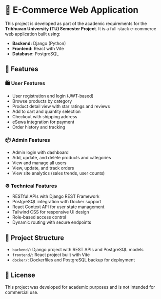 # 🛒 E-Commerce Web Application

This project is developed as part of the academic requirements for the **Tribhuvan University (TU) Semester Project**. It is a full-stack e-commerce web application built using:

- **Backend:** Django (Python)
- **Frontend:** React with Vite
- **Database:** PostgreSQL

## 🔧 Features

### 🛍️ User Features
- User registration and login (JWT-based)
- Browse products by category
- Product detail view with star ratings and reviews
- Add to cart and quantity selection
- Checkout with shipping address
- eSewa integration for payment
- Order history and tracking

### 📦 Admin Features
- Admin login with dashboard
- Add, update, and delete products and categories
- View and manage all users
- View, update, and track orders
- View site analytics (sales trends, user counts)

### ⚙️ Technical Features
- RESTful APIs with Django REST Framework
- PostgreSQL integration with Docker support
- React Context API for user state management
- Tailwind CSS for responsive UI design
- Role-based access control
- Dynamic routing with secure endpoints

## 📁 Project Structure
- `backend/`: Django project with REST APIs and PostgreSQL models
- `frontend/`: React project built with Vite
- `docker/`: Dockerfiles and PostgreSQL backup for deployment

## 📜 License
This project was developed for academic purposes and is not intended for commercial use.

